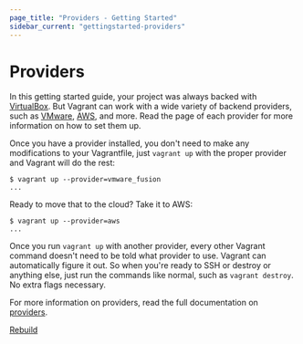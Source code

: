 ```yaml
---
page_title: "Providers - Getting Started"
sidebar_current: "gettingstarted-providers"
---
```


# Providers

In this getting started guide, your project was always backed with
[VirtualBox](http://www.virtualbox.org). But Vagrant can work with
a wide variety of backend providers, such as [VMware](/v2/vmware/index.html),
[AWS](http://github.com/mitchellh/vagrant-aws), and more. Read the page
of each provider for more information on how to set them up.

Once you have a provider installed, you don't need to make any modifications
to your Vagrantfile, just `vagrant up` with the proper provider and
Vagrant will do the rest:

```
$ vagrant up --provider=vmware_fusion
...
```

Ready to move that to the cloud? Take it to AWS:

```
$ vagrant up --provider=aws
...
```

Once you run `vagrant up` with another provider, every other Vagrant
command doesn't need to be told what provider to use. Vagrant can automatically
figure it out. So when you're ready to SSH or destroy or anything else,
just run the commands like normal, such as `vagrant destroy`. No extra
flags necessary.

For more information on providers, read the full documentation on
[providers](/v2/providers/index.html).

<a href="/v2/getting-started/rebuild.html" class="button inline-button prev-button">Rebuild</a>
